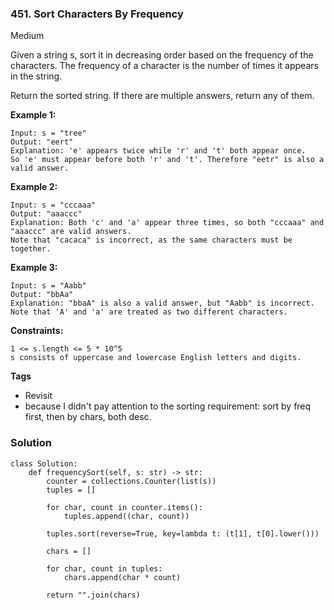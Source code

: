 ### 451. Sort Characters By Frequency
Medium

Given a string s, sort it in decreasing order based on the frequency of the characters. The frequency of a character is the number of times it appears in the string.

Return the sorted string. If there are multiple answers, return any of them.
 

**Example 1:**
```
Input: s = "tree"
Output: "eert"
Explanation: 'e' appears twice while 'r' and 't' both appear once.
So 'e' must appear before both 'r' and 't'. Therefore "eetr" is also a valid answer.
```

**Example 2:**
```
Input: s = "cccaaa"
Output: "aaaccc"
Explanation: Both 'c' and 'a' appear three times, so both "cccaaa" and "aaaccc" are valid answers.
Note that "cacaca" is incorrect, as the same characters must be together.
```

**Example 3:**
```
Input: s = "Aabb"
Output: "bbAa"
Explanation: "bbaA" is also a valid answer, but "Aabb" is incorrect.
Note that 'A' and 'a' are treated as two different characters.
``` 

**Constraints:**
```
1 <= s.length <= 5 * 10^5
s consists of uppercase and lowercase English letters and digits.
```

**Tags**
- Revisit
- because I didn't pay attention to the sorting requirement: sort by freq first, then by chars, both desc.

### Solution
```
class Solution:
    def frequencySort(self, s: str) -> str:
        counter = collections.Counter(list(s))
        tuples = []
        
        for char, count in counter.items():
            tuples.append((char, count))

        tuples.sort(reverse=True, key=lambda t: (t[1], t[0].lower()))

        chars = []
        
        for char, count in tuples:
            chars.append(char * count)
        
        return "".join(chars)
        
```

